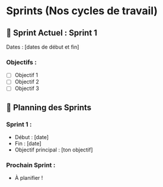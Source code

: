 # Sprints (Nos cycles de travail)

## 🎯 Sprint Actuel : Sprint 1
Dates : [dates de début et fin]

### Objectifs :
- [ ] Objectif 1
- [ ] Objectif 2
- [ ] Objectif 3

## 📅 Planning des Sprints
### Sprint 1 :
- Début : [date]
- Fin : [date]
- Objectif principal : [ton objectif]

### Prochain Sprint :
- À planifier !
